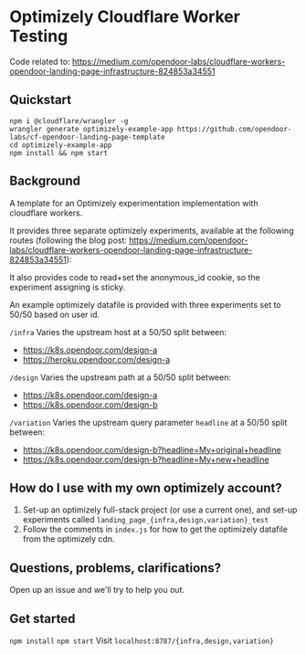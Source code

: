 # Optimizely Cloudflare Worker Testing

Code related to: https://medium.com/opendoor-labs/cloudflare-workers-opendoor-landing-page-infrastructure-824853a34551

## Quickstart

```
npm i @cloudflare/wrangler -g
wrangler generate optimizely-example-app https://github.com/opendoor-labs/cf-opendoor-landing-page-template
cd optimizely-example-app
npm install && npm start
```

## Background

A template for an Optimizely experimentation implementation with
cloudflare workers.

It provides three separate optimizely experiments, available at
the following routes (following the blog post: https://medium.com/opendoor-labs/cloudflare-workers-opendoor-landing-page-infrastructure-824853a34551):

It also provides code to read+set the anonymous_id cookie, so the
experiment assigning is sticky.

An example optimizely datafile is provided with three experiments
set to 50/50 based on user id.

`/infra`
Varies the upstream host at a 50/50 split between:

- https://k8s.opendoor.com/design-a
- https://heroku.opendoor.com/design-a

`/design`
Varies the upstream path at a 50/50 split between:

- https://k8s.opendoor.com/design-a
- https://k8s.opendoor.com/design-b

`/variation`
Varies the upstream query parameter `headline` at a 50/50 split between:

- https://k8s.opendoor.com/design-b?headline=My+original+headline
- https://k8s.opendoor.com/design-b?headline=My+new+headline

## How do I use with my own optimizely account?

1. Set-up an optimizely full-stack project (or use a current one), and set-up experiments called `landing_page_{infra,design,variation}_test`
2. Follow the comments in `index.js` for how to get the optimizely datafile from the optimizely cdn.

## Questions, problems, clarifications?

Open up an issue and we'll try to help you out.

## Get started

`npm install`
`npm start`
Visit `localhost:8787/{infra,design,variation}`
